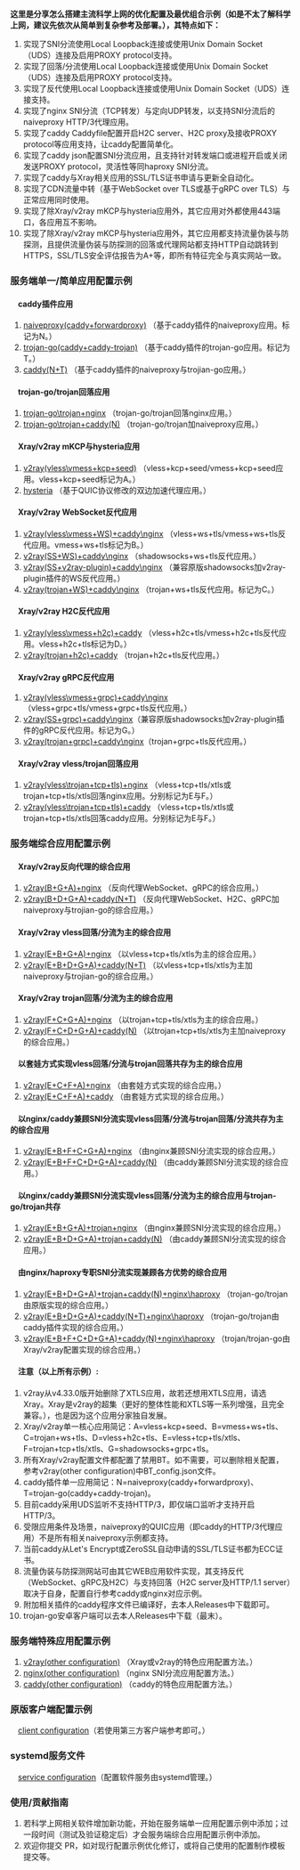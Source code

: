 **这里是分享怎么搭建主流科学上网的优化配置及最优组合示例（如是不太了解科学上网，建议先依次从简单到复杂参考及部署。），其特点如下：**  
1. 实现了SNI分流使用Local Loopback连接或使用Unix Domain Socket（UDS）连接及启用PROXY protocol支持。
2. 实现了回落/分流使用Local Loopback连接或使用Unix Domain Socket（UDS）连接及启用PROXY protocol支持。
3. 实现了反代使用Local Loopback连接或使用Unix Domain Socket（UDS）连接支持。
4. 实现了nginx SNI分流（TCP转发）与定向UDP转发，以支持SNI分流后的naiveproxy HTTP/3代理应用。
5. 实现了caddy Caddyfile配置开启H2C server、H2C proxy及接收PROXY protocol等应用支持，让caddy配置简单化。
6. 实现了caddy json配置SNI分流应用，且支持针对转发端口或进程开启或关闭发送PROXY protocol，灵活性等同haproxy SNI分流。
7. 实现了caddy与Xray相关应用的SSL/TLS证书申请与更新全自动化。
8. 实现了CDN流量中转（基于WebSocket over TLS或基于gRPC over TLS）与正常应用同时使用。
9. 实现了除Xray/v2ray mKCP与hysteria应用外，其它应用对外都使用443端口，各应用互不影响。
10. 实现了除Xray/v2ray mKCP与hysteria应用外，其它应用都支持流量伪装与防探测，且提供流量伪装与防探测的回落或代理网站都支持HTTP自动跳转到HTTPS，SSL/TLS安全评估报告为A+等，即所有特征完全与真实网站一致。

### 服务端单一/简单应用配置示例
#### &emsp;caddy插件应用
1. [naiveproxy(caddy+forwardproxy)](https://github.com/lxhao61/integrated-examples/tree/main/naiveproxy(caddy%2Bforwardproxy)) （基于caddy插件的naiveproxy应用。标记为N。）
2. [trojan-go(caddy+caddy-trojan)](https://github.com/lxhao61/integrated-examples/tree/main/trojan-go(caddy%2Bcaddy-trojan)) （基于caddy插件的trojan-go应用。标记为T。）
3. [caddy(N+T)](https://github.com/lxhao61/integrated-examples/tree/main/caddy(N%2BT)) （基于caddy插件的naiveproxy与trojian-go应用。）
#### &emsp;trojan-go/trojan回落应用
1. [trojan-go\trojan+nginx](https://github.com/lxhao61/integrated-examples/tree/main/trojan-go%5Ctrojan%2Bnginx) （trojan-go/trojan回落nginx应用。）
2. [trojan-go\trojan+caddy(N)](https://github.com/lxhao61/integrated-examples/tree/main/trojan-go%5Ctrojan%2Bcaddy(N)) （trojan-go/trojan加naiveproxy应用。）
#### &emsp;Xray/v2ray mKCP与hysteria应用
1. [v2ray(vless\vmess+kcp+seed)](https://github.com/lxhao61/integrated-examples/tree/main/v2ray(vless%5Cvmess%2Bkcp%2Bseed)) （vless+kcp+seed/vmess+kcp+seed应用。vless+kcp+seed标记为A。）
2. [hysteria](https://github.com/lxhao61/integrated-examples/tree/main/hysteria) （基于QUIC协议修改的双边加速代理应用。）
#### &emsp;Xray/v2ray WebSocket反代应用
1. [v2ray(vless\vmess+WS)+caddy\nginx](https://github.com/lxhao61/integrated-examples/tree/main/v2ray(vless%5Cvmess%2BWS)%2Bcaddy%5Cnginx) （vless+ws+tls/vmess+ws+tls反代应用。vmess+ws+tls标记为B。）
2. [v2ray(SS+WS)+caddy\nginx](https://github.com/lxhao61/integrated-examples/tree/main/v2ray(SS%2BWS)%2Bcaddy%5Cnginx) （shadowsocks+ws+tls反代应用。）
3. [v2ray(SS+v2ray-plugin)+caddy\nginx](https://github.com/lxhao61/integrated-examples/tree/main/v2ray(SS%2Bv2ray-plugin)%2Bcaddy%5Cnginx) （兼容原版shadowsocks加v2ray-plugin插件的WS反代应用。）
4. [v2ray(trojan+WS)+caddy\nginx](https://github.com/lxhao61/integrated-examples/tree/main/v2ray(trojan%2BWS)%2Bcaddy%5Cnginx) （trojan+ws+tls反代应用。标记为C。）
#### &emsp;Xray/v2ray H2C反代应用
1. [v2ray(vless\vmess+h2c)+caddy](https://github.com/lxhao61/integrated-examples/tree/main/v2ray(vless%5Cvmess%2Bh2c)%2Bcaddy) （vless+h2c+tls/vmess+h2c+tls反代应用。vless+h2c+tls标记为D。）
2. [v2ray(trojan+h2c)+caddy](https://github.com/lxhao61/integrated-examples/tree/main/v2ray(trojan%2Bh2c)%2Bcaddy) （trojan+h2c+tls反代应用。）
#### &emsp;Xray/v2ray gRPC反代应用
1. [v2ray(vless\vmess+grpc)+caddy\nginx](https://github.com/lxhao61/integrated-examples/tree/main/v2ray(vless%5Cvmess%2Bgrpc)%2Bcaddy%5Cnginx)（vless+grpc+tls/vmess+grpc+tls反代应用。）
2. [v2ray(SS+grpc)+caddy\nginx](https://github.com/lxhao61/integrated-examples/tree/main/v2ray(SS%2Bgrpc)%2Bcaddy%5Cnginx)（兼容原版shadowsocks加v2ray-plugin插件的gRPC反代应用。标记为G。）
3. [v2ray(trojan+grpc)+caddy\nginx](https://github.com/lxhao61/integrated-examples/tree/main/v2ray(trojan%2Bgrpc)%2Bcaddy%5Cnginx)（trojan+grpc+tls反代应用。）
#### &emsp;Xray/v2ray vless/trojan回落应用
1. [v2ray(vless\trojan+tcp+tls)+nginx](https://github.com/lxhao61/integrated-examples/tree/main/v2ray(vless%5Ctrojan%2Btcp%2Btls)%2Bnginx) （vless+tcp+tls/xtls或trojan+tcp+tls/xtls回落nginx应用。分别标记为E与F。）
2. [v2ray(vless\trojan+tcp+tls)+caddy](https://github.com/lxhao61/integrated-examples/tree/main/v2ray(vless%5Ctrojan%2Btcp%2Btls)%2Bcaddy) （vless+tcp+tls/xtls或trojan+tcp+tls/xtls回落caddy应用。分别标记为E与F。）

### 服务端综合应用配置示例
#### &emsp;Xray/v2ray反向代理的综合应用
1. [v2ray(B+G+A)+nginx](https://github.com/lxhao61/integrated-examples/tree/main/v2ray(B%2BG%2BA)%2Bnginx) （反向代理WebSocket、gRPC的综合应用。）
2. [v2ray(B+D+G+A)+caddy(N+T)](https://github.com/lxhao61/integrated-examples/tree/main/v2ray(B%2BD%2BG%2BA)%2Bcaddy(N%2BT)) （反向代理WebSocket、H2C、gRPC加naiveproxy与trojian-go的综合应用。）
#### &emsp;Xray/v2ray vless回落/分流为主的综合应用
1. [v2ray(E+B+G+A)+nginx](https://github.com/lxhao61/integrated-examples/tree/main/v2ray(E%2BB%2BG%2BA)%2Bnginx) （以vless+tcp+tls/xtls为主的综合应用。）
2. [v2ray(E+B+D+G+A)+caddy(N+T)](https://github.com/lxhao61/integrated-examples/tree/main/v2ray(E%2BB%2BD%2BG%2BA)%2Bcaddy(N%2BT)) （以vless+tcp+tls/xtls为主加naiveproxy与trojian-go的综合应用。）
#### &emsp;Xray/v2ray trojan回落/分流为主的综合应用
1. [v2ray(F+C+G+A)+nginx](https://github.com/lxhao61/integrated-examples/tree/main/v2ray(F%2BC%2BG%2BA)%2Bnginx) （以trojan+tcp+tls/xtls为主的综合应用。）
2. [v2ray(F+C+D+G+A)+caddy(N)](https://github.com/lxhao61/integrated-examples/tree/main/v2ray(F%2BC%2BD%2BG%2BA)%2Bcaddy(N)) （以trojan+tcp+tls/xtls为主加naiveproxy的综合应用。）
#### &emsp;以套娃方式实现vless回落/分流与trojan回落共存为主的综合应用
1. [v2ray(E+C+F+A)+nginx](https://github.com/lxhao61/integrated-examples/tree/main/v2ray(E%2BC%2BF%2BA)%2Bnginx) （由套娃方式实现的综合应用。）
2. [v2ray(E+C+F+A)+caddy](https://github.com/lxhao61/integrated-examples/tree/main/v2ray(E%2BC%2BF%2BA)%2Bcaddy) （由套娃方式实现的综合应用。）
#### &emsp;以nginx/caddy兼顾SNI分流实现vless回落/分流与trojan回落/分流共存为主的综合应用
1. [v2ray(E+B+F+C+G+A)+nginx](https://github.com/lxhao61/integrated-examples/tree/main/v2ray(E%2BB%2BF%2BC%2BG%2BA)%2Bnginx) （由nginx兼顾SNI分流实现的综合应用。）
2. [v2ray(E+B+F+C+D+G+A)+caddy(N)](https://github.com/lxhao61/integrated-examples/tree/main/v2ray(E%2BB%2BF%2BC%2BD%2BG%2BA)%2Bcaddy(N)) （由caddy兼顾SNI分流实现的综合应用。）
#### &emsp;以nginx/caddy兼顾SNI分流实现vless回落/分流为主的综合应用与trojan-go/trojan共存
1. [v2ray(E+B+G+A)+trojan+nginx](https://github.com/lxhao61/integrated-examples/tree/main/v2ray(E%2BB%2BG%2BA)%2Btrojan%2Bnginx) （由nginx兼顾SNI分流实现的综合应用。）
2. [v2ray(E+B+D+G+A)+trojan+caddy(N)](https://github.com/lxhao61/integrated-examples/tree/main/v2ray(E%2BB%2BD%2BG%2BA)%2Btrojan%2Bcaddy(N)) （由caddy兼顾SNI分流实现的综合应用。）
#### &emsp;由nginx/haproxy专职SNI分流实现兼顾各方优势的综合应用
1. [v2ray(E+B+D+G+A)+trojan+caddy(N)+nginx\haproxy](https://github.com/lxhao61/integrated-examples/tree/main/v2ray(E%2BB%2BD%2BG%2BA)%2Btrojan%2Bcaddy(N)%2Bnginx%5Chaproxy) （trojan-go/trojan由原版实现的综合应用。）
2. [v2ray(E+B+D+G+A)+caddy(N+T)+nginx\haproxy](https://github.com/lxhao61/integrated-examples/tree/main/v2ray(E%2BB%2BD%2BG%2BA)%2Bcaddy(N%2BT)%2Bnginx%5Chaproxy) （trojan-go/trojan由caddy插件实现的综合应用。）
3. [v2ray(E+B+F+C+D+G+A)+caddy(N)+nginx\haproxy](https://github.com/lxhao61/integrated-examples/tree/main/v2ray(E%2BB%2BF%2BC%2BD%2BG%2BA)%2Bcaddy(N)%2Bnginx%5Chaproxy) （trojan/trojan-go由Xray/v2ray配置实现的综合应用。）
#### &emsp;注意（以上所有示例）:
1. v2ray从v4.33.0版开始删除了XTLS应用，故若还想用XTLS应用，请选Xray。Xray是v2ray的超集（更好的整体性能和XTLS等一系列增强，且完全兼容。），也是因为这个应用分家独自发展。
2. Xray/v2ray单一核心应用简记：A=vless+kcp+seed、B=vmess+ws+tls、C=trojan+ws+tls、D=vless+h2c+tls、E=vless+tcp+tls/xtls、F=trojan+tcp+tls/xtls、G=shadowsocks+grpc+tls。
3. 所有Xray/v2ray配置文件都配置了禁用BT。如不需要，可以删除相关配置，参考v2ray(other configuration)中BT_config.json文件。
4. caddy插件单一应用简记：N=naiveproxy(caddy+forwardproxy)、T=trojan-go(caddy+caddy-trojan)。
5. 目前caddy采用UDS监听不支持HTTP/3，即仅端口监听才支持开启HTTP/3。
6. 受限应用条件及场景，naiveproxy的QUIC应用（即caddy的HTTP/3代理应用）不是所有相关naiveproxy示例都支持。
7. 当前caddy从Let's Encrypt或ZeroSSL自动申请的SSL/TLS证书都为ECC证书。
8. 流量伪装与防探测网站可由其它WEB应用软件实现，其支持反代（WebSocket、gRPC及H2C）与支持回落（H2C server及HTTP/1.1 server）取决于自身，配置自行参考caddy或nginx对应示例。
9. 附加相关插件的caddy程序文件已编译好，去本人Releases中下载即可。
10. trojan-go安卓客户端可以去本人Releases中下载（最末）。

### 服务端特殊应用配置示例
1. [v2ray(other configuration)](https://github.com/lxhao61/integrated-examples/tree/main/v2ray(other%20configuration)) （Xray或v2ray的特色应用配置方法。）
2. [nginx(other configuration)](https://github.com/lxhao61/integrated-examples/tree/main/nginx(other%20configuration)) （nginx SNI分流应用配置方法。）
3. [caddy(other configuration)](https://github.com/lxhao61/integrated-examples/tree/main/caddy(other%20configuration)) （caddy的特色应用配置方法。）

### 原版客户端配置示例
&emsp;[client configuration](https://github.com/lxhao61/integrated-examples/tree/main/client%20configuration)（若使用第三方客户端参考即可。）

### systemd服务文件
&emsp;[service configuration](https://github.com/lxhao61/integrated-examples/tree/main/service%20configuration)（配置软件服务由systemd管理。）

### 使用/贡献指南
1. 若科学上网相关软件增加新功能，开始在服务端单一应用配置示例中添加；过一段时间（测试及验证稳定后）才会服务端综合应用配置示例中添加。
2. 欢迎你提交 PR，如对现行配置示例优化修订，或将自己使用的配置制作模板提交等。
